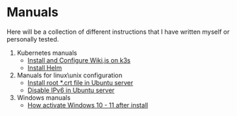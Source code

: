 # Manuals
Here will be a collection of different instructions that I have written myself or personally tested.

1. Kubernetes manuals
   * [Install and Configure Wiki.js on k3s](k3_8s/a1.md)
   * [Install Helm](k3_8s/a2.md)
2. Manuals for linux\unix configuration
   * [Install root *.crt file in Ubuntu server](linux_unix/crt.md)
   * [Disable IPv6 in Ubuntu server](linux_unix/ubuntu_ipv6dis.md)
3. Windows manuals
   * [How activate Windows 10 - 11 after install](Windows/Win10-11%20activation.md)
